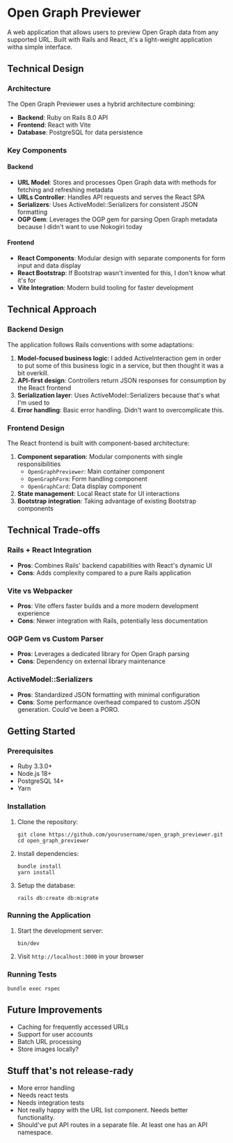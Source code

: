 # Open Graph Previewer

A web application that allows users to preview Open Graph data from any supported URL. Built with Rails and React, it's a light-weight application witha simple interface.

## Technical Design

### Architecture

The Open Graph Previewer uses a hybrid architecture combining:

- **Backend**: Ruby on Rails 8.0 API
- **Frontend**: React with Vite
- **Database**: PostgreSQL for data persistence

### Key Components

#### Backend

- **URL Model**: Stores and processes Open Graph data with methods for fetching and refreshing metadata
- **URLs Controller**: Handles API requests and serves the React SPA
- **Serializers**: Uses ActiveModel::Serializers for consistent JSON formatting
- **OGP Gem**: Leverages the OGP gem for parsing Open Graph metadata because I didn't want to use Nokogiri today

#### Frontend

- **React Components**: Modular design with separate components for form input and data display
- **React Bootstrap**: If Bootstrap wasn't invented for this, I don't know what it's for
- **Vite Integration**: Modern build tooling for faster development

## Technical Approach

### Backend Design

The application follows Rails conventions with some adaptations:

1. **Model-focused business logic**: I added ActiveInteraction gem in order to put some of this business logic in a service, but then thought it was a bit overkill.
2. **API-first design**: Controllers return JSON responses for consumption by the React frontend
3. **Serialization layer**: Uses ActiveModel::Serializers because that's what I'm used to
4. **Error handling**: Basic error handling. Didn't want to overcomplicate this.

### Frontend Design

The React frontend is built with component-based architecture:

1. **Component separation**: Modular components with single responsibilities
   - `OpenGraphPreviewer`: Main container component
   - `OpenGraphForm`: Form handling component
   - `OpenGraphCard`: Data display component
2. **State management**: Local React state for UI interactions
3. **Bootstrap integration**: Taking advantage of existing Bootstrap components

## Technical Trade-offs

### Rails + React Integration

- **Pros**: Combines Rails' backend capabilities with React's dynamic UI
- **Cons**: Adds complexity compared to a pure Rails application

### Vite vs Webpacker

- **Pros**: Vite offers faster builds and a more modern development experience
- **Cons**: Newer integration with Rails, potentially less documentation

### OGP Gem vs Custom Parser

- **Pros**: Leverages a dedicated library for Open Graph parsing
- **Cons**: Dependency on external library maintenance

### ActiveModel::Serializers

- **Pros**: Standardized JSON formatting with minimal configuration
- **Cons**: Some performance overhead compared to custom JSON generation. Could've been a PORO.

## Getting Started

### Prerequisites

- Ruby 3.3.0+
- Node.js 18+
- PostgreSQL 14+
- Yarn

### Installation

1. Clone the repository:
   ```
   git clone https://github.com/yourusername/open_graph_previewer.git
   cd open_graph_previewer
   ```

2. Install dependencies:
   ```
   bundle install
   yarn install
   ```

3. Setup the database:
   ```
   rails db:create db:migrate
   ```

### Running the Application

1. Start the development server:
   ```
   bin/dev
   ```

2. Visit `http://localhost:3000` in your browser

### Running Tests

```
bundle exec rspec
```

## Future Improvements

- Caching for frequently accessed URLs
- Support for user accounts
- Batch URL processing
- Store images locally?

## Stuff that's not release-rady
- More error handling
- Needs react tests
- Needs integration tests
- Not really happy with the URL list component. Needs better functionality.
- Should've put API routes in a separate file. At least one has an API namespace.
